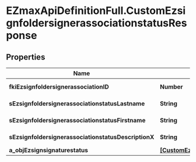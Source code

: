 # EZmaxApiDefinitionFull.CustomEzsignfoldersignerassociationstatusResponse

## Properties

Name | Type | Description | Notes
------------ | ------------- | ------------- | -------------
**fkiEzsignfoldersignerassociationID** | **Number** | The unique ID of the Ezsignfoldersignerassociation | 
**sEzsignfoldersignerassociationstatusLastname** | **String** | The last name of the Ezsignsigner | [optional] 
**sEzsignfoldersignerassociationstatusFirstname** | **String** | The first name of the Ezsignsigner | [optional] 
**sEzsignfoldersignerassociationstatusDescriptionX** | **String** | The description of the Ezsignsigner | [optional] 
**a_objEzsignsignaturestatus** | [**[CustomEzsignsignaturestatusResponse]**](CustomEzsignsignaturestatusResponse.md) |  | 


